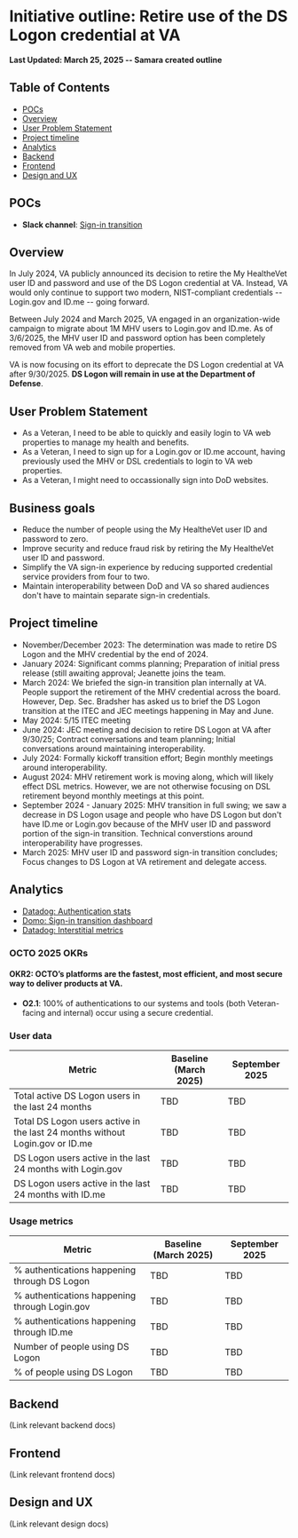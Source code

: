 # Initiative outline: Retire use of the DS Logon credential at VA

**Last Updated: March 25, 2025 -- Samara created outline**
     
## Table of Contents

- [POCs](#pocs)
- [Overview](#overview)
- [User Problem Statement](#user-problem-statement)
- [Project timeline](#project-timeline)
- [Analytics](#analytics)
- [Backend](#backend)
- [Frontend](#frontend)
- [Design and UX](#design-and-ux)


## POCs
- **Slack channel**: [Sign-in transition](https://dsva.slack.com/channels/secure-sign-in-transition)

## Overview

In July 2024, VA publicly announced its decision to retire the My HealtheVet user ID and password and use of the DS Logon credential at VA. Instead, VA would only continue to support two modern, NIST-compliant credentials -- Login.gov and ID.me -- going forward.

Between July 2024 and March 2025, VA engaged in an organization-wide campaign to migrate about 1M MHV users to Login.gov and ID.me. As of 3/6/2025, the MHV user ID and password option has been completely removed from VA web and mobile properties. 

VA is now focusing on its effort to deprecate the DS Logon credential at VA after 9/30/2025. **DS Logon will remain in use at the Department of Defense**.

## User Problem Statement

- As a Veteran, I need to be able to quickly and easily login to VA web properties to manage my health and benefits.
- As a Veteran, I need to sign up for a Login.gov or ID.me account, having previously used the MHV or DSL credentials to login to VA web properties.
- As a Veteran, I might need to occassionally sign into DoD websites.

## Business goals

- Reduce the number of people using the My HealtheVet user ID and password to zero.
- Improve security and reduce fraud risk by retiring the My HealtheVet user ID and password.
- Simplify the VA sign-in experience by reducing supported credential service providers from four to two.
- Maintain interoperability between DoD and VA so shared audiences don't have to maintain separate sign-in credentials.

## Project timeline

- November/December 2023: The determination was made to retire DS Logon and the MHV credential by the end of 2024.
- January 2024: Significant comms planning; Preparation of initial press release (still awaiting approval; Jeanette joins the team.
- March 2024: We briefed the sign-in transition plan internally at VA. People support the retirement of the MHV credential across the board. However, Dep. Sec. Bradsher has asked us to brief the DS Logon transition at the ITEC and JEC meetings happening in May and June.
- May 2024: 5/15 ITEC meeting
- June 2024: JEC meeting and decision to retire DS Logon at VA after 9/30/25; Contract conversations and team planning; Initial conversations around maintaining interoperability.
- July 2024: Formally kickoff transition effort; Begin monthly meetings around interoperability.
- August 2024: MHV retirement work is moving along, which will likely effect DSL metrics. However, we are not otherwise focusing on DSL retirement beyond monthly meetings at this point.
- September 2024 - January 2025: MHV transition in full swing; we saw a decrease in DS Logon usage and people who have DS Logon but don't have ID.me or Login.gov because of the MHV user ID and password portion of the sign-in transition. Technical converstions around interoperability have progresses.
- March 2025: MHV user ID and password sign-in transition concludes; Focus changes to DS Logon at VA retirement and delegate access.

## Analytics

- [Datadog: Authentication stats](https://vagov.ddog-gov.com/dashboard/e3q-6kp-9r4/vagov-identity-stats-public?fromUser=false&refresh_mode=sliding&view=spans&from_ts=1739303027604&to_ts=1741895027604&live=true)
- [Domo: Sign-in transition dashboard](https://va-gov.domo.com/page/1862108618?userId=367226722)
- [Datadog: Interstitial metrics](https://vagov.ddog-gov.com/dashboard/52g-hyg-wcj/vagov-identity-monitor-dashboard?fromUser=false&index=*&refresh_mode=paused&from_ts=1737125001775&to_ts=1737139401775&live=false&tile_focus=3815395182095420)

### OCTO 2025 OKRs

#### OKR2: OCTO’s platforms are the fastest, most efficient, and most secure way to deliver products at VA.
- **O2.1**: 100% of authentications to our systems and tools (both Veteran-facing and internal) occur using a secure credential.

### User data

|Metric|Baseline (March 2025)|September 2025|
|------|--------------------|-----------------|
|Total active DS Logon users in the last 24 months|TBD|TBD|
|Total DS Logon users active in the last 24 months without Login.gov or ID.me|TBD|TBD|
|DS Logon users active in the last 24 months with Login.gov|TBD|TBD|
|DS Logon users active in the last 24 months with ID.me|TBD|TBD|

### Usage metrics

|Metric|Baseline (March 2025)|September 2025|
|------|--------------------|-----------------|
|% authentications happening through DS Logon|TBD|TBD|
|% authentications happening through Login.gov|TBD|TBD|
|% authentications happening through ID.me|TBD|TBD|
|Number of people using DS Logon|TBD|TBD|
|% of people using DS Logon|TBD|TBD|

## Backend

(Link relevant backend docs)

## Frontend

(Link relevant frontend docs)

## Design and UX

(Link relevant design docs)
